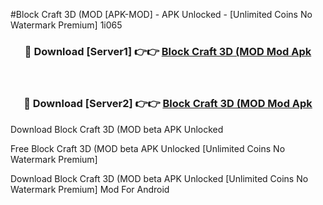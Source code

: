 #Block Craft 3D (MOD [APK-MOD] - APK Unlocked - [Unlimited Coins No Watermark Premium] 1i065



<div align="center">

<h3>🔴 Download [Server1] 👉👉 <a href="https://momento.my/?title=Block_Craft_3D_(MOD">Block Craft 3D (MOD Mod Apk</a></h3><br>

<h3>🔴 Download [Server2] 👉👉 <a href="https://momento.my/?title=Block_Craft_3D_(MOD">Block Craft 3D (MOD Mod Apk</a></h3>
</div>



Download Block Craft 3D (MOD beta APK Unlocked

Free Block Craft 3D (MOD beta APK Unlocked [Unlimited Coins No Watermark Premium]

Download Block Craft 3D (MOD beta APK Unlocked [Unlimited Coins No Watermark Premium] Mod For Android
